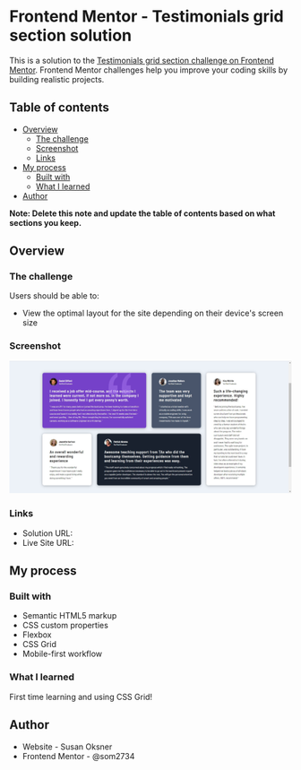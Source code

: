 # Frontend Mentor - Testimonials grid section solution

This is a solution to the [Testimonials grid section challenge on Frontend Mentor](https://www.frontendmentor.io/challenges/testimonials-grid-section-Nnw6J7Un7). Frontend Mentor challenges help you improve your coding skills by building realistic projects. 

## Table of contents

- [Overview](#overview)
  - [The challenge](#the-challenge)
  - [Screenshot](#screenshot)
  - [Links](#links)
- [My process](#my-process)
  - [Built with](#built-with)
  - [What I learned](#what-i-learned)
- [Author](#author)

**Note: Delete this note and update the table of contents based on what sections you keep.**

## Overview

### The challenge

Users should be able to:

- View the optimal layout for the site depending on their device's screen size

### Screenshot

![](./screenshot.jpg)

### Links

- Solution URL: [](https://github.com/smash1t/fm-testimonials-challenge)
- Live Site URL: [](https://smash1t.github.io/fm-testimonials-challenge/)

## My process

### Built with

- Semantic HTML5 markup
- CSS custom properties
- Flexbox
- CSS Grid
- Mobile-first workflow

### What I learned

First time learning and using CSS Grid! 

## Author

- Website - Susan Oksner [](https://www.linkedin.com/in/susan-mashevich/)
- Frontend Mentor - @som2734 [](https://www.frontendmentor.io/profile/som2734)
